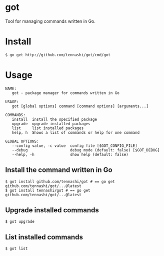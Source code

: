 # got
Tool for managing commands written in Go.

# Install
```bash
$ go get http://github.com/tennashi/got/cmd/got
```

# Usage
```
NAME:
   got - package manager for commands written in Go

USAGE:
   got [global options] command [command options] [arguments...]

COMMANDS:
   install  install the specified package
   upgrade  upgrade installed packages
   list     list installed packages
   help, h  Shows a list of commands or help for one command

GLOBAL OPTIONS:
   --config value, -c value  config file [$GOT_CONFIG_FILE]
   --debug                   debug mode (default: false) [$GOT_DEBUG]
   --help, -h                show help (default: false)
```

## Install the command written in Go
```
$ got install github.com/tennashi/got # == go get github.com/tennashi/got/...@latest
$ got install tennashi/got # == go get github.com/tennashi/got/...@latest
```

## Upgrade installed commands
```
$ got upgrade
```

## List installed commands
```
$ got list
```
